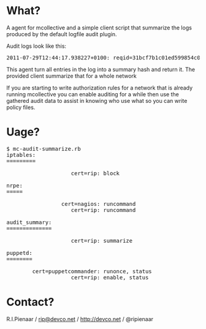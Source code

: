 What?
=====

A agent for mcollective and a simple client script that summarize the
logs produced by the default logfile audit plugin.

Audit logs look like this:

<pre>
2011-07-29T12:44:17.938227+0100: reqid=31bcf7b1c01ed599854c062fb8492bd1: reqtime=1311939871 caller=cert=puppetcommander@monitor3.example.net agent=puppetd action=status data={:process_results=>true}
</pre>

This agent turn all entries in the log into a summary hash and return it.
The provided client summarize that for a whole network

If you are starting to write authorization rules for a network that is
already running mcollective you can enable auditing for a while then use
the gathered audit data to assist in knowing who use what so you can write
policy files.

Uage?
=====

<pre>
$ mc-audit-summarize.rb
iptables:
=========

                    cert=rip: block

nrpe:
=====

                 cert=nagios: runcommand
                    cert=rip: runcommand

audit_summary:
==============

                    cert=rip: summarize

puppetd:
========

        cert=puppetcommander: runonce, status
                    cert=rip: enable, status
</pre>

Contact?
========

R.I.Pienaar / rip@devco.net / http://devco.net / @ripienaar
